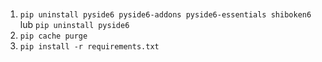 ###
1. `pip uninstall pyside6 pyside6-addons pyside6-essentials shiboken6` lub `pip uninstall pyside6`
3. `pip cache purge`
2. `pip install -r requirements.txt`
